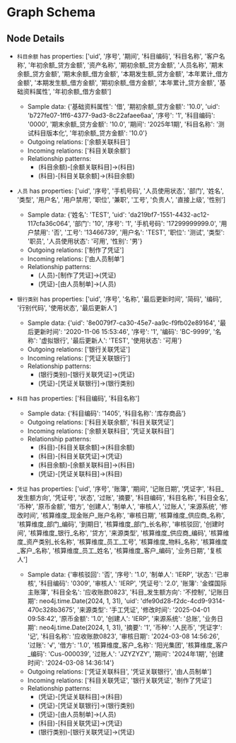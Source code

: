 # Graph Schema
## Node Details
- `科目余额` has properties: ['uid', '序号', '期间', '科目编码', '科目名称', '客户名称', '年初余额_贷方金额', '资产名称', '期初余额_贷方金额', '人员名称', '期末余额_贷方金额', '期末余额_借方金额', '本期发生额_贷方金额', '本年累计_借方金额', '本期发生额_借方金额', '期初余额_借方金额', '本年累计_贷方金额', '基础资料属性', '年初余额_借方金额']
  - Sample data: {'基础资料属性': '借', '期初余额_贷方金额': '10.0', 'uid': 'b727fe07-1ff6-4377-9ad3-8c22afaee6aa', '序号': '1', '科目编码': '0000', '期末余额_贷方金额': '10.0', '期间': '2025年1期', '科目名称': '测试科目版本化', '年初余额_贷方金额': '10.0'}
  - Outgoing relations: ['余额关联科目']
  - Incoming relations: ['科目关联余额']
  - Relationship patterns:
    - (科目余额)-[余额关联科目]->(科目)
    - (科目)-[科目关联余额]->(科目余额)

- `人员` has properties: ['uid', '序号', '手机号码', '人员使用状态', '部门', '姓名', '类型', '用户名', '用户禁用', '职位', '兼职', '工号', '负责人', '直接上级', '性别']
  - Sample data: {'姓名': 'TEST', 'uid': 'da219bf7-1551-4432-ac12-117cfa36c064', '部门': '10', '序号': '1', '手机号码': '17299999999.0', '用户禁用': '否', '工号': '13466739', '用户名': 'TEST', '职位': '测试', '类型': '职员', '人员使用状态': '可用', '性别': '男'}
  - Outgoing relations: ['制作了凭证']
  - Incoming relations: ['由人员制单']
  - Relationship patterns:
    - (人员)-[制作了凭证]->(凭证)
    - (凭证)-[由人员制单]->(人员)

- `银行类别` has properties: ['uid', '序号', '名称', '最后更新时间', '简码', '编码', '行别代码', '使用状态', '最后更新人']
  - Sample data: {'uid': '8e0079f7-ca30-45e7-aa9c-f9fb02e89164', '最后更新时间': '2020-11-06 15:53:46', '序号': '1', '编码': 'BC-9999', '名称': '虚拟银行', '最后更新人': 'TEST', '使用状态': '可用'}
  - Outgoing relations: ['银行关联凭证']
  - Incoming relations: ['凭证关联银行']
  - Relationship patterns:
    - (银行类别)-[银行关联凭证]->(凭证)
    - (凭证)-[凭证关联银行]->(银行类别)

- `科目` has properties: ['科目编码', '科目名称']
  - Sample data: {'科目编码': '1405', '科目名称': '库存商品'}
  - Outgoing relations: ['科目关联余额', '科目关联凭证']
  - Incoming relations: ['余额关联科目', '凭证关联科目']
  - Relationship patterns:
    - (科目)-[科目关联余额]->(科目余额)
    - (科目)-[科目关联凭证]->(凭证)
    - (科目余额)-[余额关联科目]->(科目)
    - (凭证)-[凭证关联科目]->(科目)

- `凭证` has properties: ['uid', '序号', '账簿', '期间', '记账日期', '凭证字', '科目_发生额方向', '凭证号', '状态', '过账', '摘要', '科目编码', '科目名称', '科目全名', '币种', '原币金额', '借方', '创建人', '制单人', '审核人', '过账人', '来源系统', '修改时间', '核算维度_现金账户_账户名称', '审核日期', '核算维度_供应商_名称', '核算维度_部门_编码', '到期日', '核算维度_部门_长名称', '审核驳回', '创建时间', '核算维度_银行_名称', '贷方', '来源类型', '核算维度_供应商_编码', '核算维度_资产类别_长名称', '核算维度_员工_工号', '核算维度_物料_名称', '核算维度_客户_名称', '核算维度_员工_姓名', '核算维度_客户_编码', '业务日期', '复核人']
  - Sample data: {'审核驳回': '否', '序号': '1.0', '制单人': 'IERP', '状态': '已审核', '科目编码': '0309', '审核人': 'IERP', '凭证号': '2.0', '账簿': '金蝶国际主账簿', '科目全名': '应收账款0823', '科目_发生额方向': '不控制', '记账日期': neo4j.time.Date(2024, 1, 31), 'uid': 'dfe90d28-f2dc-4cd9-9314-470c328b3675', '来源类型': '手工凭证', '修改时间': '2025-04-01 09:58:42', '原币金额': '1.0', '创建人': 'IERP', '来源系统': '总账', '业务日期': neo4j.time.Date(2024, 1, 31), '摘要': '1', '币种': '人民币', '凭证字': '记', '科目名称': '应收账款0823', '审核日期': '2024-03-08 14:56:26', '过账': '√', '借方': '1.0', '核算维度_客户_名称': '阳光集团', '核算维度_客户_编码': 'Cus-000039', '过账人': 'JZYZYZY', '期间': '2024年1期', '创建时间': '2024-03-08 14:36:14'}
  - Outgoing relations: ['凭证关联科目', '凭证关联银行', '由人员制单']
  - Incoming relations: ['科目关联凭证', '银行关联凭证', '制作了凭证']
  - Relationship patterns:
    - (凭证)-[凭证关联科目]->(科目)
    - (凭证)-[凭证关联银行]->(银行类别)
    - (凭证)-[由人员制单]->(人员)
    - (科目)-[科目关联凭证]->(凭证)
    - (银行类别)-[银行关联凭证]->(凭证)
